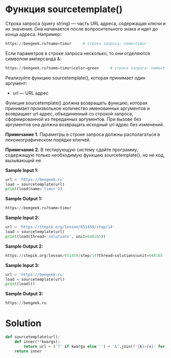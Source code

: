 # Функция sourcetemplate()
Строка запроса (query string) — часть URL адреса, содержащая ключи и их значения. Она начинается после вопросительного знака и идет до конца адреса. Например:
```python
https://beegeek.ru?name=timur     # строка запроса: name=timur
```
Если параметров в строке запроса несколько, то они отделяются символом амперсанда &:
```python
https://beegeek.ru?name=timur&color=green     # строка запроса: name=timur&color=green 
```
Реализуйте функцию sourcetemplate(), которая принимает один аргумент:

* url — URL адрес

Функция sourcetemplate() должна возвращать функцию, которая принимает произвольное количество именованных аргументов и возвращает url адрес, объединенный со строкой запроса, сформированной из переданных аргументов. При вызове без аргументов она должна возвращать исходный url адрес без изменений.

**Примечание 1.** Параметры в строке запроса должны располагаться в лексикографическом порядке ключей.

**Примечание 2.** В тестирующую систему сдайте программу, содержащую только необходимую функцию sourcetemplate(), но не код, вызывающий ее.

**Sample Input 1:**
```python
url = 'https://beegeek.ru'
load = sourcetemplate(url)
print(load(name='timur'))
```
**Sample Output 1:**
```python
https://beegeek.ru?name=timur
```
**Sample Input 2:**
```python
url = 'https://stepik.org/lesson/651459/step/14'
load = sourcetemplate(url)
print(load(thread='solutions', unit=648165))
```
**Sample Output 2:**
```python
https://stepik.org/lesson/651459/step/14?thread=solutions&unit=648165
```
**Sample Input 3:**
```python
url = 'https://beegeek.ru'
load = sourcetemplate(url)
print(load())
```
**Sample Output 3:**
```python
https://beegeek.ru
```

# Solution
```python
def sourcetemplate(url):
    def inner(**kwargs):
        return url + ('?' if kwargs else '') + '&'.join(f'{k}={v}' for k, v in sorted(kwargs.items()))
    return inner
```